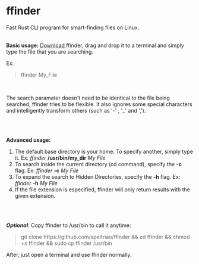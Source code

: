 # ffinder
Fast Rust CLI program for smart-finding files on Linux.
<br></br>
<p><b>Basic usage:</b> <a href="https://github.com/speltriao/ffinder/raw/main/ffinder"> Download </a> ffinder, drag and drop it to a terminal and simply type the file that you are searching.</p>  
Ex: <blockquote>ffinder My_File</blockquote> 
<br>
<p>The search paramater doesn't need to be identical to the file being searched, ffinder tries to be flexible. It also ignores some special characters and intelligently transform others (such as '-' , '_'  and   ',').</p>


<br></br>
<p><b>Advanced usage:</b></p>
<ol>
  <li>The default base directory is your home. To specify another, simply type it.  Ex:<i> ffinder </i> <b>/usr/bin/my_dir</b> <i>My File</i>
  <li>To search inside the current directory (cd command), specify the <b>-c</b> flag. Ex:<i> ffinder </i> <b>-c</b> <i>My File</i></li>
  <li>To expand the search to Hidden Directories, specify the <b>-h</b> flag. Ex:<i> ffinder </i> <b>-h</b> <i>My File</i></li>
  <li>If the file extension is especified, ffinder will only return results with the given extension.</li>
</ol>
<br></br>
<p><b><i>Optional</b></i>: Copy ffinder to /usr/bin to call it anytime:</p>
<p><blockquote>git clone https://github.com/speltriao/ffinder && cd ffinder && chmod +x ffinder && sudo cp ffinder /usr/bin</blockquote></p>
<p> After, just open a terminal and use ffinder normally.</p>

